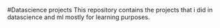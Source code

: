 #Datascience projects
This repository contains the projects that i did in datascience and ml mostly for learning purposes.